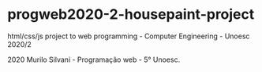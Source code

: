 # progweb2020-2-housepaint-project
html/css/js project to web programming   -  Computer Engineering - Unoesc 2020/2

2020 Murilo Silvani - Programação web - 5° Unoesc.
